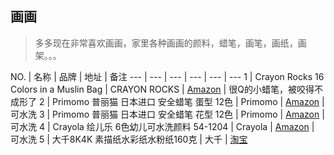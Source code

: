 画画
---

>多多现在非常喜欢画画，家里各种画画的颜料，蜡笔，画笔，画纸，画架。。。

NO. | 名称 | 品牌 | 地址 | 备注
--- | --- |  --- | --- | --- | --- 
1 | Crayon Rocks 16 Colors in a Muslin Bag | CRAYON ROCKS | [Amazon](https://www.amazon.com/gp/product/B002RBH18Y) | 很Q的小蜡笔，被咬得不成形了
2 | Primomo 普丽猫 日本进口 安全蜡笔 蛋型 12色 | Primomo | [Amazon](https://www.amazon.cn/gp/product/B06XKTDFR4) | 可水洗
3 | Primomo 普丽猫 日本进口 安全蜡笔 花型 12色 | Primomo | [Amazon](https://www.amazon.cn/gp/product/B06XKZS652) | 可水洗
4 | Crayola 绘儿乐 6色幼儿可水洗颜料 54-1204 | Crayola | [Amazon](https://www.amazon.cn/gp/product/B00004UBH2/) | 可水洗
5 | 大千8K4K 素描纸水彩纸水粉纸160克 | 大千 | [淘宝](https://item.taobao.com/item.htm?spm=a1z09.2.0.0.ZKjXj4&id=521404180366&_u=l60g4hd1762)